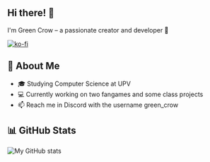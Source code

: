 ## Hi there! 👋 

I'm Green Crow – a passionate creator and developer 🚀  

[![ko-fi](https://ko-fi.com/img/githubbutton_sm.svg)](https://ko-fi.com/M4M71CNT9W)

## 🌟 About Me  
- 🎓 Studying Computer Science at UPV
- 💻 Currently working on two fangames and some class projects
- 📫 Reach me in Discord with the username green_crow

## 📊 GitHub Stats  
![My GitHub stats](https://github-readme-stats.vercel.app/api?username=green-cr0w&show_icons=true&theme=radical&count_private=true&hide_rank=false)


